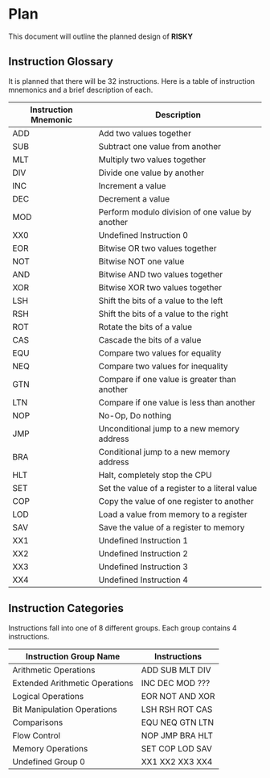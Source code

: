 # Plan
This document will outline the planned design of **RISKY**

## Instruction Glossary
It is planned that there will be 32 instructions. Here is a table of instruction mnemonics and a brief description of each.

| Instruction Mnemonic | Description                                              |
| -------------------- | -------------------------------------------------------- |
| ADD                  | Add two values together                                  |
| SUB                  | Subtract one value from another                          |
| MLT                  | Multiply two values together                             |
| DIV                  | Divide one value by another                              |
| INC                  | Increment a value                                        |
| DEC                  | Decrement a value                                        |
| MOD                  | Perform modulo division of one value by another          |
| XX0                  | Undefined Instruction 0                                  |
| EOR                  | Bitwise OR two values together                           |
| NOT                  | Bitwise NOT one value                                    |
| AND                  | Bitwise AND two values together                          |
| XOR                  | Bitwise XOR two values together                          |
| LSH                  | Shift the bits of a value to the left                    |
| RSH                  | Shift the bits of a value to the right                   |
| ROT                  | Rotate the bits of a value                               |
| CAS                  | Cascade the bits of a value                              |
| EQU                  | Compare two values for equality                          |
| NEQ                  | Compare two values for inequality                        |
| GTN                  | Compare if one value is greater than another             |
| LTN                  | Compare if one value is less than another                |
| NOP                  | No-Op, Do nothing                                        |
| JMP                  | Unconditional jump to a new memory address               |
| BRA                  | Conditional jump to a new memory address                 |
| HLT                  | Halt, completely stop the CPU                            |
| SET                  | Set the value of a register to a literal value           |
| COP                  | Copy the value of one register to another                |
| LOD                  | Load a value from memory to a register                   |
| SAV                  | Save the value of a register to memory                   |
| XX1                  | Undefined Instruction 1                                  |
| XX2                  | Undefined Instruction 2                                  |
| XX3                  | Undefined Instruction 3                                  |
| XX4                  | Undefined Instruction 4                                  |

## Instruction Categories
Instructions fall into one of 8 different groups. Each group contains 4 instructions.

| Instruction Group Name         | Instructions    |
| ------------------------------ | --------------- |
| Arithmetic Operations          | ADD SUB MLT DIV |
| Extended Arithmetic Operations | INC DEC MOD ??? |
| Logical Operations             | EOR NOT AND XOR |
| Bit Manipulation Operations    | LSH RSH ROT CAS |
| Comparisons                    | EQU NEQ GTN LTN |
| Flow Control                   | NOP JMP BRA HLT |
| Memory Operations              | SET COP LOD SAV |
| Undefined Group 0              | XX1 XX2 XX3 XX4 |
